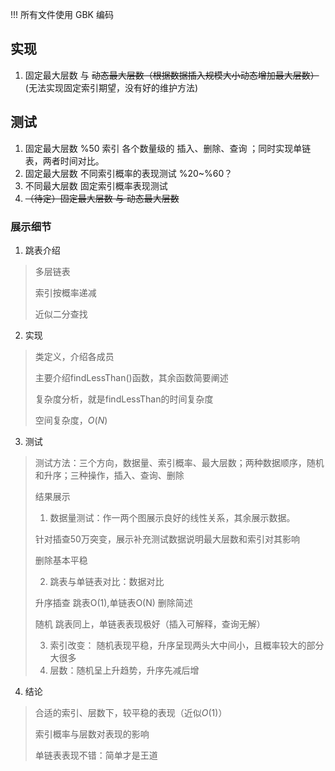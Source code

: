 !!! 所有文件使用 GBK 编码

## 实现

1. 固定最大层数  与  ~~动态最大层数（根据数据插入规模大小动态增加最大层数）~~(无法实现固定索引期望，没有好的维护方法)



## 测试

1. 固定最大层数 %50 索引  各个数量级的 插入、删除、查询        ；同时实现单链表，两者时间对比。
2. 固定最大层数 不同索引概率的表现测试 %20~%60？
3. 不同最大层数 固定索引概率表现测试
4. ~~（待定）固定最大层数 与 动态最大层数~~





### 展示细节

1. 跳表介绍

>多层链表
>
>索引按概率递减
>
>近似二分查找

2. 实现

>类定义，介绍各成员
>
>主要介绍findLessThan()函数，其余函数简要阐述
>
>复杂度分析，就是findLessThan的时间复杂度
>
>空间复杂度，$O(N)$

3. 测试

>测试方法：三个方向，数据量、索引概率、最大层数；两种数据顺序，随机和升序；三种操作，插入、查询、删除
>
>结果展示
>
>1. 数据量测试：作一两个图展示良好的线性关系，其余展示数据。
>
>针对插查50万突变，展示补充测试数据说明最大层数和索引对其影响
>
>删除基本平稳
>
>2. 跳表与单链表对比：数据对比
>
>升序插查   跳表O(1),单链表O(N)        删除简述
>
>随机    跳表同上，单链表表现极好（插入可解释，查询无解）
>
>3. 索引改变：  随机表现平稳，升序呈现两头大中间小，且概率较大的部分大很多
>4. 层数：随机呈上升趋势，升序先减后增

4. 结论

>合适的索引、层数下，较平稳的表现（近似$O(1)$）
>
>索引概率与层数对表现的影响
>
>单链表表现不错：简单才是王道




